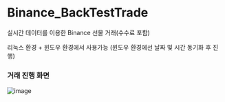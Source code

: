 # Binance_BackTestTrade
실시간 데이터를 이용한 Binance 선물 거래(수수료 포함)

리눅스 환경 + 윈도우 환경에서 사용가능 (윈도우 환경에선 날짜 및 시간 동기화 후 진행)


### 거래 진행 화면
![image](https://github.com/Shamera-Debug/Binance_BackTestTrade/assets/68696549/521fb1a0-c433-45fa-821b-4346a4643f9c)
